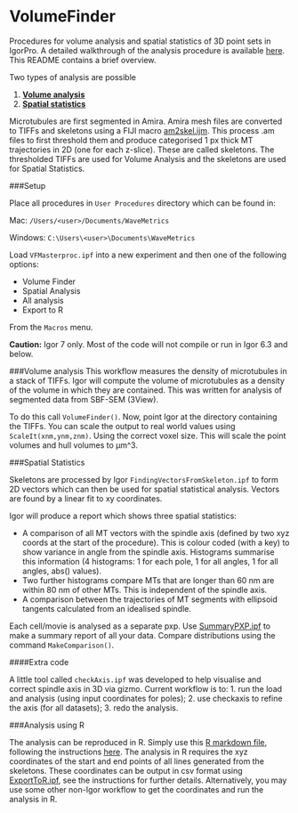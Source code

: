 # VolumeFinder
Procedures for volume analysis and spatial statistics of 3D point sets in IgorPro. A detailed walkthrough of the analysis procedure is available [here](https://github.com/quantixed/VolumeFinder/blob/master/volumefinder-analysis-3d.pdf). This README contains a brief overview.

Two types of analysis are possible

1. [**Volume analysis**](#volume-analysis)
2. [**Spatial statistics**](#spatial-statistics)

Microtubules are first segmented in Amira. Amira mesh files are converted to TIFFs and skeletons using a FIJI macro [am2skel.ijm](https://github.com/quantixed/VolumeFinder/blob/master/am2skel.ijm). This process .am files to first threshold them and produce categorised 1 px thick MT trajectories in 2D (one for each z-slice). These are called skeletons. The thresholded TIFFs are used for Volume Analysis and the skeletons are used for Spatial Statistics.

###Setup

Place all procedures in `User Procedures` directory which can be found in:

Mac: `/Users/<user>/Documents/WaveMetrics`

Windows: `C:\Users\<user>\Documents\WaveMetrics`

Load `VFMasterproc.ipf` into a new experiment and then one of the following options:

- Volume Finder
- Spatial Analysis
- All analysis
- Export to R

From the `Macros` menu.

**Caution:** Igor 7 only. Most of the code will not compile or run in Igor 6.3 and below.

###Volume analysis
This workflow measures the density of microtubules in a stack of TIFFs. Igor will compute the volume of microtubules as a density of the volume in which they are contained. This was written for analysis of segmented data from SBF-SEM (3View). 

To do this call <code>VolumeFinder()</code>. Now, point Igor at the directory containing the TIFFs.
You can scale the output to real world values using <code>ScaleIt(xnm,ynm,znm)</code>. Using the correct voxel size. This will scale the point volumes and hull volumes to µm^3.

###Spatial Statistics

Skeletons are processed by Igor <code>FindingVectorsFromSkeleton.ipf</code> to form 2D vectors which can then be used for spatial statistical analysis. Vectors are found by a linear fit to xy coordinates.

Igor will produce a report which shows three spatial statistics:

* A comparison of all MT vectors with the spindle axis (defined by two xyz coords at the start of the procedure). This is colour coded (with a key) to show variance in angle from the spindle axis. Histograms summarise this information (4 histograms: 1 for each pole, 1 for all angles, 1 for all angles, abs() values).
* Two further histograms compare MTs that are longer than 60 nm are within 80 nm of other MTs. This is independent of the spindle axis.
* A comparison between the trajectories of MT segments with ellipsoid tangents calculated from an idealised spindle.

Each cell/movie is analysed as a separate pxp. Use [SummaryPXP.ipf](https://github.com/quantixed/VolumeFinder/blob/master/SummaryPXP.ipf) to make a summary report of all your data. Compare distributions using the command `MakeComparison()`.

####Extra code

A little tool called `checkAxis.ipf` was developed to help visualise and correct spindle axis in 3D via gizmo. Current workflow is to: 1. run the load and analysis (using input coordinates for poles); 2. use checkaxis to refine the axis (for all datasets); 3. redo the analysis.

###Analysis using R

The analysis can be reproduced in R. Simply use this [R markdown file](https://github.com/quantixed/VolumeFinder/blob/master/Mitotic_spindle_modelling.Rmd), following the instructions [here](https://github.com/quantixed/VolumeFinder/blob/master/Mitotic_spindle_modelling.html). The analysis in R requires the xyz coordinates of the start and end points of all lines generated from the skeletons. These coordinates can be output in csv format using [ExportToR.ipf](https://github.com/quantixed/VolumeFinder/blob/master/ExportToR.ipf), see the instructions for further details. Alternatively, you may use some other non-Igor workflow to get the coordinates and run the analysis in R.